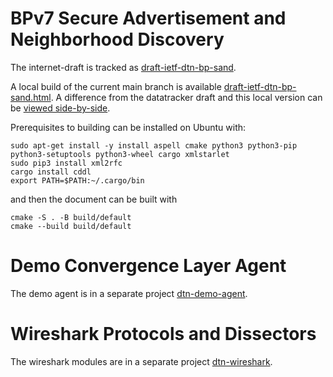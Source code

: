 # BPv7 Secure Advertisement and Neighborhood Discovery

The internet-draft is tracked as [draft-ietf-dtn-bp-sand](https://datatracker.ietf.org/doc/draft-ietf-dtn-bp-sand/).

A local build of the current main branch is available [draft-ietf-dtn-bp-sand.html](https://briansipos.github.io/dtn-neighbor-msg/draft-ietf-dtn-bp-sand.html).
A difference from the datatracker draft and this local version can be [viewed side-by-side](https://author-tools.ietf.org/diff?doc_1=draft-ietf-dtn-bp-sand&url_2=https://briansipos.github.io/dtn-neighbor-msg/draft-ietf-dtn-bp-sand.txt&raw=1).

Prerequisites to building can be installed on Ubuntu with:
```
sudo apt-get install -y install aspell cmake python3 python3-pip python3-setuptools python3-wheel cargo xmlstarlet
sudo pip3 install xml2rfc
cargo install cddl
export PATH=$PATH:~/.cargo/bin
```
and then the document can be built with
```
cmake -S . -B build/default
cmake --build build/default
```

# Demo Convergence Layer Agent

The demo agent is in a separate project [dtn-demo-agent](https://github.com/BSipos-RKF/dtn-demo-agent).

# Wireshark Protocols and Dissectors

The wireshark modules are in a separate project [dtn-wireshark](https://github.com/BSipos-RKF/dtn-wireshark).

